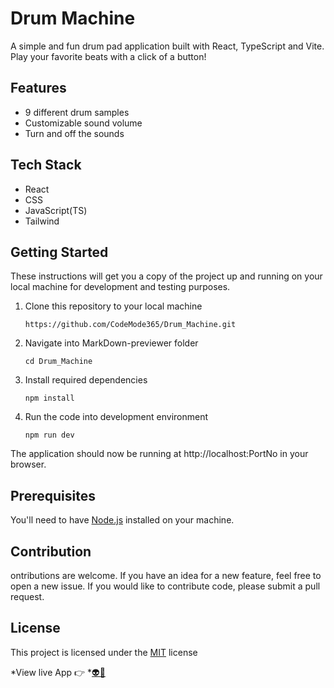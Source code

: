 # Drum Machine
A simple and fun drum pad application built with React, TypeScript and Vite. Play your favorite beats with a click of a button!

## Features
* 9 different drum samples
* Customizable sound volume
* Turn and off the sounds

## Tech Stack
* React 
* CSS
* JavaScript(TS)
* Tailwind

## Getting Started
These instructions will get you a copy of the project up and running on your local machine for development and testing purposes.

1. Clone this repository to your local machine
    ``` 
    https://github.com/CodeMode365/Drum_Machine.git
    ```
1. Navigate into MarkDown-previewer folder
    ``` 
    cd Drum_Machine 
    ```
1. Install required dependencies
    ```
    npm install
    ```
1. Run the code into development environment
    ```
    npm run dev 
    ```
 The application should now be running at http://localhost:PortNo in your browser.

## Prerequisites
You'll need to have [Node.js](https://nodejs.org/en/) installed on your machine.

## Contribution
ontributions are welcome. If you have an idea for a new feature, feel free to open a new issue. If you would like to contribute code, please submit a pull request.

## License
This project is licensed under the [MIT](https://opensource.org/licenses/MIT) license

*View live App 👉 *[👽🚀](https://drum-machine-codemode365.netlify.app/)
